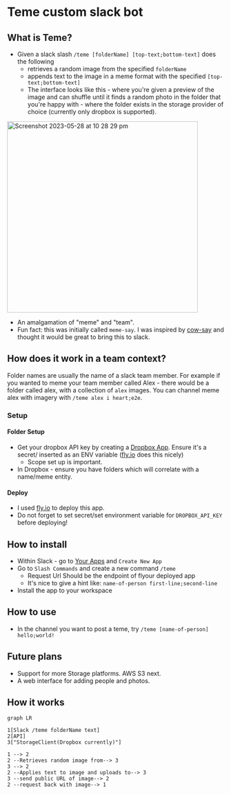 # Teme custom slack bot

## What is Teme?
- Given a slack slash `/teme [folderName] [top-text;bottom-text]` does the following
  - retrieves a random image from the specified `folderName`
  - appends text to the image in a meme format with the specified `[top-text;bottom-text]`
  - The interface looks like this - where you're given a preview of the image and can shuffle until it finds a random photo in the folder  that you're happy with - where the folder exists in the storage provider of choice (currently only dropbox is supported).

<img width="442" alt="Screenshot 2023-05-28 at 10 28 29 pm" src="https://github.com/wlee88/teme/assets/631540/2c9e94e4-802e-4572-8a39-5a86c85829ea">

- An amalgamation of "meme" and "team".
- Fun fact: this was initially called `meme-say`. I was inspired by [cow-say](https://github.com/sckott/cowsay) and thought it would be great to bring this to slack.

## How does it work in a team context?

Folder names are usually the name of a slack team member. For example if you wanted to meme your team member called Alex - there would be a folder  called alex, with a collection of `alex` images. You can channel meme alex with imagery with `/teme alex i heart;e2e`.

### Setup
#### Folder Setup
- Get your dropbox API key by creating a [Dropbox App](https://www.dropbox.com/developers/apps). Ensure it's a secret/ inserted as an ENV variable ([fly.io](https://fly.io/) does this nicely)
  - Scope set up is important.  
- In Dropbox - ensure you have folders which will correlate with a name/meme entity.

#### Deploy
- I used [fly.io](https://fly.io/docs/languages-and-frameworks/node/) to deploy this app.
- Do not forget to set secret/set environment variable for `DROPBOX_API_KEY` before deploying!

## How to install
- Within Slack - go to [Your Apps](https://api.slack.com/apps/) and `Create New App`
- Go to `Slash Commands` and create a new command `/teme`
  - Request Url Should be the endpoint of flyour deployed app
  - It's nice to give a hint like: `name-of-person first-line;second-line`
- Install the app to your workspace
## How to use

- In the channel you want to post a teme, try `/teme [name-of-person] hello;world!`

## Future plans
- Support for more Storage platforms. AWS S3 next.
- A web interface for adding people and photos.

## How it works

```mermaid
graph LR

1[Slack /teme folderName text]
2[API]
3["StorageClient(Dropbox currently)"]

1 --> 2
2 --Retrieves random image from--> 3
3 --> 2
2 --Applies text to image and uploads to--> 3
3 --send public URL of image--> 2
2 --request back with image--> 1

```
